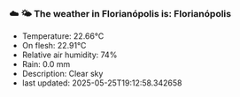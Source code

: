 ### ☁️ 🌤️  The weather in Florianópolis is: Florianópolis

- Temperature: 22.66°C
- On flesh: 22.91°C
- Relative air humidity: 74%
- Rain: 0.0 mm
- Description: Clear sky
- last updated: 2025-05-25T19:12:58.342658
